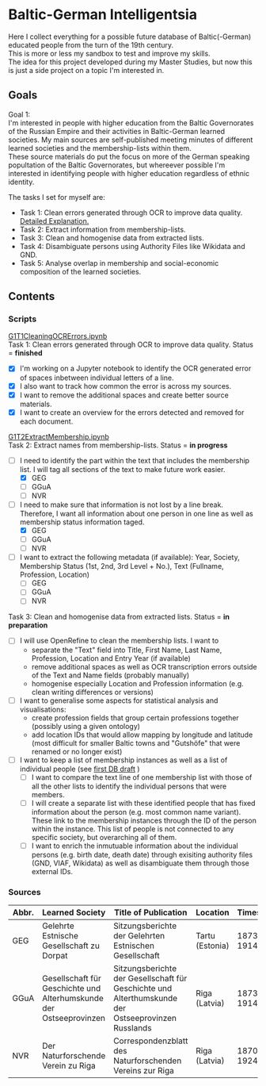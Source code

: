# Baltic-German Intelligentsia

Here I collect everything for a possible future database of Baltic(-German) educated people from the turn of the 19th century.  
This is more or less my sandbox to test and improve my skills.  
The idea for this project developed during my Master Studies, but now this is just a side project on a topic I'm interested in. 

## Goals
Goal 1:   
I'm interested in people with higher education from the Baltic Governorates of the Russian Empire and their activities in Baltic-German learned societies. My main sources are self-published meeting minutes of different learned societies and the membership-lists within them.  
These source materials do put the focus on more of the German speaking popultation of the Baltic Governorates, but whereever possible I'm interested in identifying people with higher education regardless of ethnic identity.   

The tasks I set for myself are: 
- Task 1: Clean errors generated through OCR to improve data quality. [Detailed Explanation.](https://github.com/LeimLarissa/Baltic-German-Intelligentsia/blob/4acb483cfa83a40357f36008d1572f368039a2c6/T1_detailled_explanation.md)
- Task 2: Extract information from membership-lists.
- Task 3: Clean and homogenise data from extracted lists. 
- Task 4: Disambiguate persons using Authority Files like Wikidata and GND.  
- Task 5: Analyse overlap in membership and social-economic composition of the learned societies. 

## Contents
### Scripts 
[G1T1CleaningOCRErrors.ipynb](https://github.com/LeimLarissa/Baltic-German-Intelligentsia/blob/49e8f741b760ee1556d8dac41bef78aa78cff3f7/G1T1CleaningOCRErrors.ipynb)  
Task 1: Clean errors generated through OCR to improve data quality.  Status = **finished** 
- [x] I'm working on a Jupyter notebook to identify the OCR generated error of spaces inbetween individual letters of a line.  
- [x] I also want to track how common the error is across my sources.   
- [x] I want to remove the additional spaces and create better source materials.   
- [x] I want to create an overview for the errors detected and removed for each document. 

[G1T2ExtractMembership.ipynb](https://github.com/LeimLarissa/Baltic-German-Intelligentsia/blob/47b5d98d764541ccf86ac3347f9a5565b8277492/G1T2ExtractMembership.ipynb)  
Task 2: Extract names from membership-lists. Status = **in progress**  
- [ ] I need to identify the part within the text that includes the membership list. I will tag all sections of the text to make future work easier. 
  - [X] GEG
  - [ ] GGuA
  - [ ] NVR
- [ ] I need to make sure that information is not lost by a line break. Therefore, I want all information about one person in one line as well as membership status information taged. 
  - [x] GEG
  - [ ] GGuA
  - [ ] NVR
- [ ] I want to extract the following metadata (if available): Year, Society, Membership Status (1st, 2nd, 3rd Level + No.), Text (Fullname, Profession, Location)  
  - [ ] GEG
  - [ ] GGuA
  - [ ] NVR
   
 Task 3: Clean and homogenise data from extracted lists. Status = **in preparation**  
- [ ] I will use OpenRefine to clean the membership lists. I want to 
    - separate the "Text" field into Title, First Name, Last Name, Profession, Location and Entry Year (if available) 
    - remove additional spaces as well as OCR transcription errors outside of the Text and Name fields (probably manually) 
    - homogenise especially Location and Profession information (e.g. clean writing differences or versions) 
- [ ] I want to generalise some aspects for statistical analysis and visualisations: 
    - create profession fields that group certain professions together (possibly using a given ontology)
    - add location IDs that would allow mapping by longitude and latitude (most difficult for smaller Baltic towns and "Gutshöfe" that were renamed or no longer exist) 
- [ ] I want to keep a list of membership instances as well as a list of individual people (see [first DB draft](https://github.com/LeimLarissa/Baltic-German-Intelligentsia/blob/a00ac99406853b839ea16179dab9a221267456ca/Balt_Ger_Intelligentsia-dbdesigner.pdf) ) 
    - [ ] I want to compare the text line of one membership list with those of all the other lists to identify the individual persons that were members.
    - [ ] I will create a separate list with these identified people that has fixed information about the person (e.g. most common name variant). These link to the membership instances through the ID of the person within the instance. This list of people is not connected to any specific society, but overarching all of them.
    - [ ] I want to enrich the inmutuable information about the individual persons (e.g. birth date, death date) through exisiting authority files (GND, VIAF, Wikidata) as well as disambiguate them through those external IDs. 

### Sources
Abbr.   | Learned Society   | Title of Publication | Location| Timespan     | Database | Rights 
--------|-------------------|----------------------|---------|--------------|----------|-------
GEG | Gelehrte Estnische Gesellschaft zu Dorpat | Sitzungsberichte der Gelehrten Estnischen Gesellschaft | Tartu (Estonia) | 1873-1914 | [University Tartu Dspace](http://dspace.ut.ee/handle/10062/20828) | free to use 
GGuA | Gesellschaft für Geschichte und Alterhumskunde der Ostseeprovinzen | Sitzungsberichte der Gesellschaft für Geschichte und Alterthumskunde der Ostseeprovinzen Russlands | Riga (Latvia) | 1873-1914 | [University Tartu Dspace](http://dspace.ut.ee/handle/10062/17734) | free to use 
NVR | Der Naturforschende Verein zu Riga | Correspondenzblatt des Naturforschenden Vereins zur Riga | Riga (Latvia) | 1870-1924 | [University Tartu Dspace](http://dspace.ut.ee/handle/10062/45701) | free to use 
